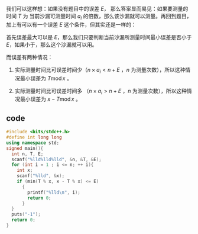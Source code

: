 我们可以这样想：如果没有题目中的误差 $E$， 那么答案显而易见：如果要测量的时间 $T$ 为 当前沙漏可测量时间 $a_i$ 的倍数，那么该沙漏就可以测量。再回到题目，加上有可以有一个误差 $E$  这个条件，但其实还是一样的：

首先误差最大可以是 $E$，那么我们只要判断当前沙漏所测量时间最小误差是否小于 $E$，如果小于，那么这个沙漏就可以用。

而误差有两种情况：

1.  实际测量时间比可误差时间少（$n \times a_i < n + E$ ，$n$ 为测量次数），所以这种情况最小误差为 $T\operatorname{mod}x$ 。

2. 实际测量时间比可误差时间多 （$n \times a_i > n + E$ ，$n$ 为测量次数），所以这种情况最小误差为 $x - T\operatorname{mod}x$ 。

## code

```cpp
#include <bits/stdc++.h>
#define int long long
using namespace std;
signed main(){
  int n, T, E;
  scanf("%lld%lld%lld", &n, &T, &E);
  for (int i = 1 ; i <= n; ++ i){
    int x;
    scanf("%lld", &x);
    if (min(T % x, x - T % x) <= E)
      {
        printf("%lld\n", i);
        return 0;
      }
  }
  puts("-1");
  return 0;
}

```
